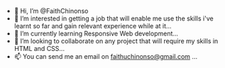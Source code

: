 - 👋 Hi, I’m @FaithChinonso
- 👀 I’m interested in getting a job that will enable me use the skills i've learnt so far and gain relevant experience while at it...
- 🌱 I’m currently learning Responsive Web development...
- 💞️ I’m looking to collaborate on any project that will require my skills in HTML and CSS...
- 📫 You can send me an email on faithuchinonso@gmail.com ...

<!---
FaithChinonso/FaithChinonso is a ✨ special ✨ repository because its `README.md` (this file) appears on your GitHub profile.
You can click the Preview link to take a look at your changes.
--->
